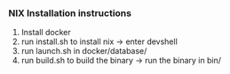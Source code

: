 ### NIX Installation instructions

1. Install docker
2. run install.sh to install nix -> enter devshell
3. run launch.sh in docker/database/
4. run build.sh to build the binary -> run the binary in bin/
